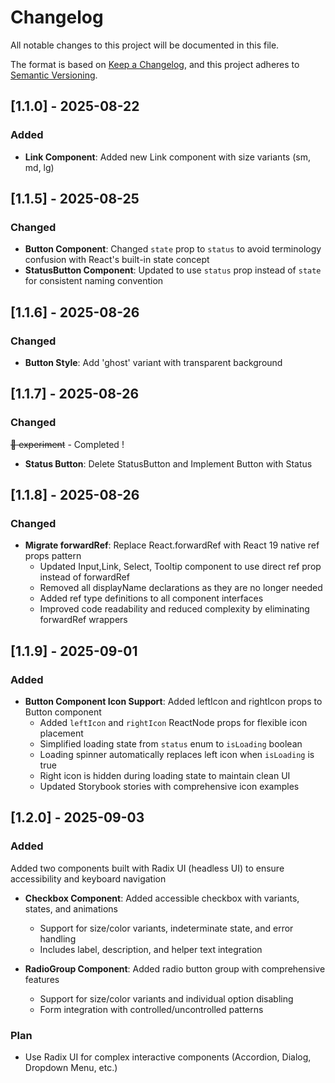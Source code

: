 # Changelog

All notable changes to this project will be documented in this file.

The format is based on [Keep a Changelog](https://keepachangelog.com/en/1.0.0/),
and this project adheres to [Semantic Versioning](https://semver.org/spec/v2.0.0.html).

## [1.1.0] - 2025-08-22

### Added

- **Link Component**: Added new Link component with size variants (sm, md, lg)

## [1.1.5] - 2025-08-25

### Changed

- **Button Component**: Changed `state` prop to `status` to avoid terminology confusion with React's built-in state concept
- **StatusButton Component**: Updated to use `status` prop instead of `state` for consistent naming convention

## [1.1.6] - 2025-08-26

### Changed

- **Button Style**: Add 'ghost' variant with transparent background

## [1.1.7] - 2025-08-26

### Changed

~~🧪 experiment~~ - Completed !

- **Status Button**: Delete StatusButton and Implement Button with Status

## [1.1.8] - 2025-08-26

### Changed

- **Migrate forwardRef**: Replace React.forwardRef with React 19 native ref props pattern
  - Updated Input,Link, Select, Tooltip component to use direct ref prop instead of forwardRef
  - Removed all displayName declarations as they are no longer needed
  - Added ref type definitions to all component interfaces
  - Improved code readability and reduced complexity by eliminating forwardRef wrappers

## [1.1.9] - 2025-09-01

### Added

- **Button Component Icon Support**: Added leftIcon and rightIcon props to Button component
  - Added `leftIcon` and `rightIcon` ReactNode props for flexible icon placement
  - Simplified loading state from `status` enum to `isLoading` boolean
  - Loading spinner automatically replaces left icon when `isLoading` is true
  - Right icon is hidden during loading state to maintain clean UI
  - Updated Storybook stories with comprehensive icon examples

## [1.2.0] - 2025-09-03

### Added

Added two components built with Radix UI (headless UI)
to ensure accessibility and keyboard navigation

- **Checkbox Component**: Added accessible checkbox with variants, states, and animations
  - Support for size/color variants, indeterminate state, and error handling
  - Includes label, description, and helper text integration

- **RadioGroup Component**: Added radio button group with comprehensive features
  - Support for size/color variants and individual option disabling
  - Form integration with controlled/uncontrolled patterns

### Plan

- Use Radix UI for complex interactive components (Accordion, Dialog, Dropdown Menu, etc.)
